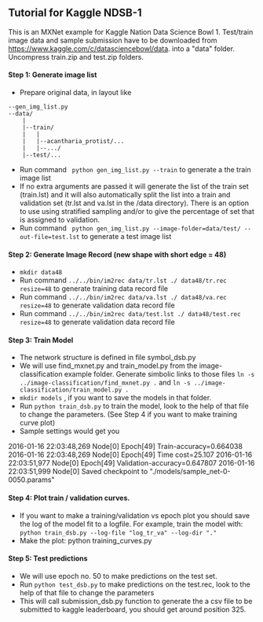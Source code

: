 
Tutorial for Kaggle NDSB-1
-----

This is an MXNet example for Kaggle Nation Data Science Bowl 1.
Test/train image data and sample submission have to be downloaded from https://www.kaggle.com/c/datasciencebowl/data. into a "data" folder.
Uncompress train.zip and test.zip folders.

#### Step 1: Generate image list
- Prepare original data, in layout like
```
--gen_img_list.py
--data/
    |
    |--train/
    |   |
    |   |--acantharia_protist/...
    |   |--.../
    |--test/...
```
- Run command ``` python gen_img_list.py --train``` to generate a the train image list
- If no extra arguments are passed it will generate the list of the train set (train.lst) and it will also automatically split the list into a train and validation set (tr.lst and va.lst in the /data directory). There is an option to use using stratified sampling and/or to give the percentage of set that is assigned to validation.
- Run command ``` python gen_img_list.py --image-folder=data/test/ --out-file=test.lst``` to generate a test image list


#### Step 2: Generate Image Record (new shape with short edge = 48)
- ```mkdir data48```
- Run command ```../../bin/im2rec data/tr.lst ./ data48/tr.rec resize=48``` to generate training data record file
- Run command ```../../bin/im2rec data/va.lst ./ data48/va.rec resize=48``` to generate validation data record file
- Run command ```../../bin/im2rec data/test.lst ./ data48/test.rec resize=48``` to generate validation data record file

#### Step 3: Train Model
- The network structure is defined in file symbol_dsb.py
- We will use find_mxnet.py and train_model.py from the image-classification example folder. Generate simbolic links to those files ```ln -s ../image-classification/find_mxnet.py .``` and ```ln -s ../image-classification/train_model.py .```
- ```mkdir models``` , if you want to save the models in that folder.
- Run ```python train_dsb.py``` to train the model, look to the help of that file to change the parameters. (See Step 4 if you want to make training curve plot)
- Sample settings would get you

2016-01-16 22:03:48,269 Node[0] Epoch[49] Train-accuracy=0.664038
2016-01-16 22:03:48,269 Node[0] Epoch[49] Time cost=25.107
2016-01-16 22:03:51,977 Node[0] Epoch[49] Validation-accuracy=0.647807
2016-01-16 22:03:51,999 Node[0] Saved checkpoint to "./models/sample_net-0-0050.params"

#### Step 4: Plot train / validation curves.
- If you want to make a training/validation vs epoch plot you should save the log of the model fit to a logfile. For example, train the model with: ```python train_dsb.py --log-file "log_tr_va" --log-dir "." ```
- Make the plot: python training_curves.py 


#### Step 5: Test predictions
- We will use epoch no. 50 to make predictions on the test set.
- Run ```python test_dsb.py``` to make predictions on the test.rec, look to the help of that file to change the parameters
- This will call submission_dsb.py function to generate the a csv file to be submitted to kaggle leaderboard, you should get around position 325.
